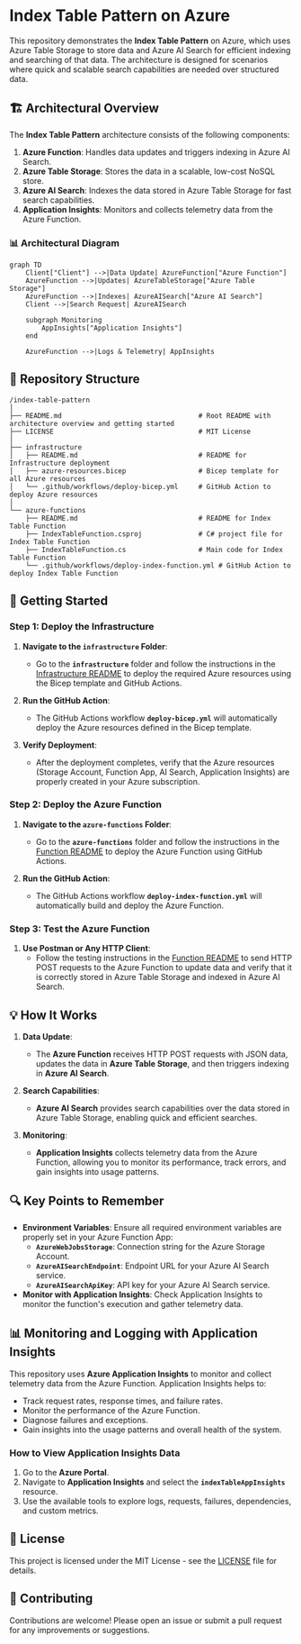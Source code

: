 # Index Table Pattern on Azure

This repository demonstrates the **Index Table Pattern** on Azure, which uses Azure Table Storage to store data and Azure AI Search for efficient indexing and searching of that data. The architecture is designed for scenarios where quick and scalable search capabilities are needed over structured data.

## 🏗️ Architectural Overview

The **Index Table Pattern** architecture consists of the following components:

1. **Azure Function**: Handles data updates and triggers indexing in Azure AI Search.
2. **Azure Table Storage**: Stores the data in a scalable, low-cost NoSQL store.
3. **Azure AI Search**: Indexes the data stored in Azure Table Storage for fast search capabilities.
4. **Application Insights**: Monitors and collects telemetry data from the Azure Function.

### 📊 Architectural Diagram

```mermaid
graph TD
    Client["Client"] -->|Data Update| AzureFunction["Azure Function"]
    AzureFunction -->|Updates| AzureTableStorage["Azure Table Storage"]
    AzureFunction -->|Indexes| AzureAISearch["Azure AI Search"]
    Client -->|Search Request| AzureAISearch

    subgraph Monitoring
        AppInsights["Application Insights"]
    end

    AzureFunction -->|Logs & Telemetry| AppInsights
```

## 📂 Repository Structure

```
/index-table-pattern
│
├── README.md                                  # Root README with architecture overview and getting started
├── LICENSE                                    # MIT License
│
├── infrastructure
│   ├── README.md                              # README for Infrastructure deployment
│   ├── azure-resources.bicep                  # Bicep template for all Azure resources
│   └── .github/workflows/deploy-bicep.yml     # GitHub Action to deploy Azure resources
│
└── azure-functions
    ├── README.md                              # README for Index Table Function
    ├── IndexTableFunction.csproj              # C# project file for Index Table Function
    ├── IndexTableFunction.cs                  # Main code for Index Table Function
    └── .github/workflows/deploy-index-function.yml # GitHub Action to deploy Index Table Function
```

## 🚀 Getting Started

### Step 1: Deploy the Infrastructure

1. **Navigate to the `infrastructure` Folder**:
   - Go to the **`infrastructure`** folder and follow the instructions in the [Infrastructure README](infrastructure/README.md) to deploy the required Azure resources using the Bicep template and GitHub Actions.

2. **Run the GitHub Action**:
   - The GitHub Actions workflow **`deploy-bicep.yml`** will automatically deploy the Azure resources defined in the Bicep template.

3. **Verify Deployment**:
   - After the deployment completes, verify that the Azure resources (Storage Account, Function App, AI Search, Application Insights) are properly created in your Azure subscription.

### Step 2: Deploy the Azure Function

1. **Navigate to the `azure-functions` Folder**:
   - Go to the **`azure-functions`** folder and follow the instructions in the [Function README](azure-functions/README.md) to deploy the Azure Function using GitHub Actions.

2. **Run the GitHub Action**:
   - The GitHub Actions workflow **`deploy-index-function.yml`** will automatically build and deploy the Azure Function.

### Step 3: Test the Azure Function

1. **Use Postman or Any HTTP Client**:
   - Follow the testing instructions in the [Function README](azure-functions/README.md) to send HTTP POST requests to the Azure Function to update data and verify that it is correctly stored in Azure Table Storage and indexed in Azure AI Search.

## 💡 How It Works

1. **Data Update**:
   - The **Azure Function** receives HTTP POST requests with JSON data, updates the data in **Azure Table Storage**, and then triggers indexing in **Azure AI Search**.

2. **Search Capabilities**:
   - **Azure AI Search** provides search capabilities over the data stored in Azure Table Storage, enabling quick and efficient searches.

3. **Monitoring**:
   - **Application Insights** collects telemetry data from the Azure Function, allowing you to monitor its performance, track errors, and gain insights into usage patterns.

## 🔍 Key Points to Remember

- **Environment Variables**: Ensure all required environment variables are properly set in your Azure Function App:
  - **`AzureWebJobsStorage`**: Connection string for the Azure Storage Account.
  - **`AzureAISearchEndpoint`**: Endpoint URL for your Azure AI Search service.
  - **`AzureAISearchApiKey`**: API key for your Azure AI Search service.
- **Monitor with Application Insights**: Check Application Insights to monitor the function's execution and gather telemetry data.

## 📊 Monitoring and Logging with Application Insights

This repository uses **Azure Application Insights** to monitor and collect telemetry data from the Azure Function. Application Insights helps to:

- Track request rates, response times, and failure rates.
- Monitor the performance of the Azure Function.
- Diagnose failures and exceptions.
- Gain insights into the usage patterns and overall health of the system.

### How to View Application Insights Data

1. Go to the **Azure Portal**.
2. Navigate to **Application Insights** and select the **`indexTableAppInsights`** resource.
3. Use the available tools to explore logs, requests, failures, dependencies, and custom metrics.

## 📄 License

This project is licensed under the MIT License - see the [LICENSE](LICENSE) file for details.

## 🙌 Contributing

Contributions are welcome! Please open an issue or submit a pull request for any improvements or suggestions.
